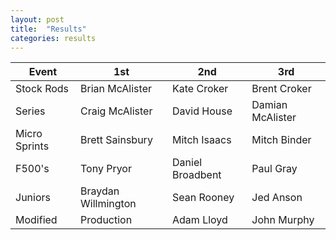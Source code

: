 ```yaml
---
layout: post
title:  "Results"
categories: results
---
```


| Event         | 1st           | 2nd   | 3rd     |
| ------------- |-------------  | ----- | ------- |
| Stock Rods	| Brian McAlister	| Kate Croker	| Brent Croker |
| Series	| Craig McAlister	| David House	| Damian McAlister |
| Micro Sprints	| Brett Sainsbury	| Mitch Isaacs	| Mitch Binder |
| F500's	| Tony Pryor	| Daniel Broadbent	| Paul Gray |
| Juniors	| Braydan Willmington	| Sean Rooney	| Jed Anson |
| Modified | Production	| Adam Lloyd	| John Murphy	| Shane Murphy |

